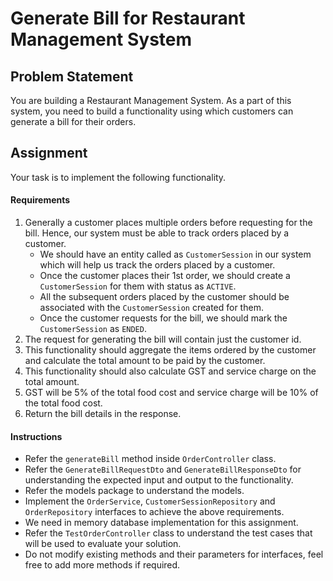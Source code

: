 # Generate Bill for Restaurant Management System

## Problem Statement

You are building a Restaurant Management System. As a part of this system, you need to build a functionality using which customers can generate a bill for their orders.

## Assignment

Your task is to implement the following functionality.

#### Requirements

1. Generally a customer places multiple orders before requesting for the bill. Hence, our system must be able to track orders placed by a customer.
    * We should have an entity called as `CustomerSession` in our system which will help us track the orders placed by a customer.
    * Once the customer places their 1st order, we should create a `CustomerSession` for them with status as `ACTIVE`.
    * All the subsequent orders placed by the customer should be associated with the `CustomerSession` created for them.
    * Once the customer requests for the bill, we should mark the `CustomerSession` as `ENDED`.
2. The request for generating the bill will contain just the customer id.
3. This functionality should aggregate the items ordered by the customer and calculate the total amount to be paid by the customer.
4. This functionality should also calculate GST and service charge on the total amount.
5. GST will be 5% of the total food cost and service charge will be 10% of the total food cost.
6. Return the bill details in the response.

#### Instructions

* Refer the `generateBill` method inside `OrderController` class.
* Refer the `GenerateBillRequestDto` and `GenerateBillResponseDto` for understanding the expected input and output to the functionality.
* Refer the models package to understand the models.
* Implement the `OrderService`, `CustomerSessionRepository` and `OrderRepository` interfaces to achieve the above requirements.
* We need in memory database implementation for this assignment.
* Refer the `TestOrderController` class to understand the test cases that will be used to evaluate your solution.
* Do not modify existing methods and their parameters for interfaces, feel free to add more methods if required.